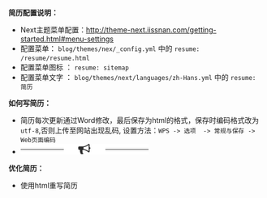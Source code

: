 **简历配置说明：**
 - Next主题菜单配置：http://theme-next.iissnan.com/getting-started.html#menu-settings
 - 配置菜单： `blog/themes/nex/_config.yml` 中的 `resume: /resume/resume.html`
 - 配置菜单图标 ： `resume: sitemap`
 - 配置菜单文字 ： `blog/themes/next/languages/zh-Hans.yml` 中的 `resume: 简历`

**如何写简历：**

-  简历每次更新通过Word修改，最后保存为html的格式，保存时编码格式改为`utf-8`,否则上传至网站出现乱码, 设置方法：`WPS -> 选项  -> 常规与保存 -> Web页面编码`
- ![enter description here][1]

**优化简历：**

- 使用html重写简历


  [1]: ./images/test.png "test.png"